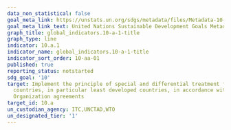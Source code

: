 ```yaml
---
data_non_statistical: false
goal_meta_link: https://unstats.un.org/sdgs/metadata/files/Metadata-10-0A-01.pdf
goal_meta_link_text: United Nations Sustainable Development Goals Metadata (pdf 564kB)
graph_title: global_indicators.10-a-1-title
graph_type: line
indicator: 10.a.1
indicator_name: global_indicators.10-a-1-title
indicator_sort_order: 10-aa-01
published: true
reporting_status: notstarted
sdg_goal: '10'
target: Implement the principle of special and differential treatment for developing
  countries, in particular least developed countries, in accordance with World Trade
  Organization agreements
target_id: 10.a
un_custodian_agency: ITC,UNCTAD,WTO
un_designated_tier: '1'
---
```

